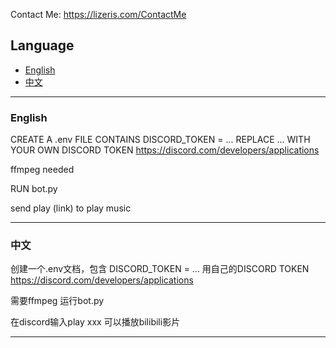 Contact Me: https://lizeris.com/ContactMe

## Language
- [English](#English)
- [中文](#中文)

---

### English

CREATE A .env FILE CONTAINS
    DISCORD_TOKEN = ...
REPLACE ... WITH YOUR OWN DISCORD TOKEN https://discord.com/developers/applications

ffmpeg needed

RUN bot.py

send play (link) to play music

---

### 中文

创建一个.env文档，包含
    DISCORD_TOKEN = ...
用自己的DISCORD TOKEN https://discord.com/developers/applications

需要ffmpeg
运行bot.py

在discord输入play xxx 可以播放bilibili影片

---

